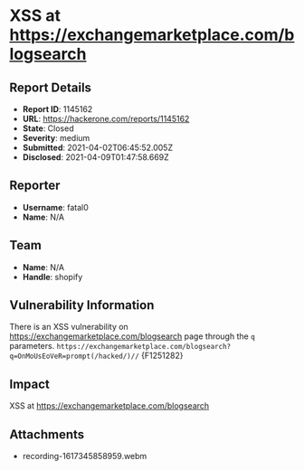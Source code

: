 # XSS  at https://exchangemarketplace.com/blogsearch

## Report Details
- **Report ID**: 1145162
- **URL**: https://hackerone.com/reports/1145162
- **State**: Closed
- **Severity**: medium
- **Submitted**: 2021-04-02T06:45:52.005Z
- **Disclosed**: 2021-04-09T01:47:58.669Z

## Reporter
- **Username**: fatal0
- **Name**: N/A

## Team
- **Name**: N/A
- **Handle**: shopify

## Vulnerability Information
There is an XSS vulnerability on https://exchangemarketplace.com/blogsearch page through the `q` parameters.
`https://exchangemarketplace.com/blogsearch?q=OnMoUsEoVeR=prompt(/hacked/)//`
{F1251282}

## Impact

XSS  at https://exchangemarketplace.com/blogsearch

## Attachments
- recording-1617345858959.webm
